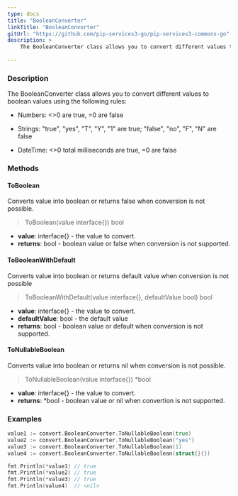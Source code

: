 ```yaml
---
type: docs
title: "BooleanConverter"
linkTitle: "BooleanConverter"
gitUrl: "https://github.com/pip-services3-go/pip-services3-commons-go"
description: > 
    The BooleanConverter class allows you to convert different values to boolean values using extended conversion rules.
    
---
```


### Description    

The BooleanConverter class allows you to convert different values to boolean values using the following rules:

- Numbers: <>0 are true, =0 are false
    
- Strings: "true", "yes", "T", "Y", "1" are true; "false", "no", "F", "N" are false

- DateTime: <>0 total milliseconds are true, =0 are false


### Methods

#### ToBoolean
Converts value into boolean or returns false when conversion is not possible.

> ToBoolean(value interface{}) bool

- **value**: interface{} - the value to convert.
- **returns**: bool - boolean value or false when conversion is not supported.

#### ToBooleanWithDefault
Converts value into boolean or returns default value when conversion is not possible

> ToBooleanWithDefault(value interface{}, defaultValue bool) bool

- **value**: interface{} - the value to convert.
- **defaultValue**: bool - the default value
- **returns**: bool - boolean value or default when conversion is not supported.


#### ToNullableBoolean
Converts value into boolean or returns nil when conversion is not possible.

> ToNullableBoolean(value interface{}) *bool

- **value**: interface{} - the value to convert.
- **returns**: *bool - boolean value or nil when convertion is not supported.

### Examples

```go
value1 := convert.BooleanConverter.ToNullableBoolean(true)
value2 := convert.BooleanConverter.ToNullableBoolean("yes")
value3 := convert.BooleanConverter.ToNullableBoolean(1)
value4 := convert.BooleanConverter.ToNullableBoolean(struct{}{})

fmt.Println(*value1) // true
fmt.Println(*value2) // true
fmt.Println(*value3) // true
fmt.Println(value4)  // <nil>

```
